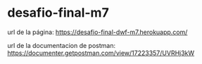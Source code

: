 # desafio-final-m7

url de la página: https://desafio-final-dwf-m7.herokuapp.com/

url de la documentacion de postman: https://documenter.getpostman.com/view/17223357/UVRHj3kW
